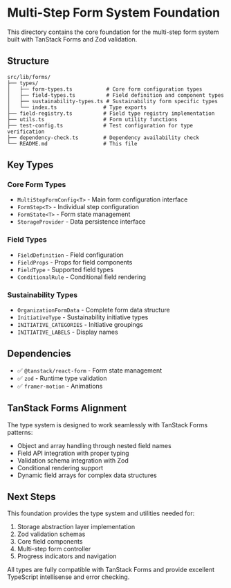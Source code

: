 # Multi-Step Form System Foundation

This directory contains the core foundation for the multi-step form system built with TanStack Forms and Zod validation.

## Structure

```
src/lib/forms/
├── types/
│   ├── form-types.ts           # Core form configuration types
│   ├── field-types.ts          # Field definition and component types
│   ├── sustainability-types.ts # Sustainability form specific types
│   └── index.ts               # Type exports
├── field-registry.ts          # Field type registry implementation
├── utils.ts                   # Form utility functions
├── test-config.ts             # Test configuration for type verification
├── dependency-check.ts        # Dependency availability check
└── README.md                  # This file
```

## Key Types

### Core Form Types
- `MultiStepFormConfig<T>` - Main form configuration interface
- `FormStep<T>` - Individual step configuration
- `FormState<T>` - Form state management
- `StorageProvider` - Data persistence interface

### Field Types
- `FieldDefinition` - Field configuration
- `FieldProps` - Props for field components
- `FieldType` - Supported field types
- `ConditionalRule` - Conditional field rendering

### Sustainability Types
- `OrganizationFormData` - Complete form data structure
- `InitiativeType` - Sustainability initiative types
- `INITIATIVE_CATEGORIES` - Initiative groupings
- `INITIATIVE_LABELS` - Display names

## Dependencies

- ✅ `@tanstack/react-form` - Form state management
- ✅ `zod` - Runtime type validation
- ✅ `framer-motion` - Animations

## TanStack Forms Alignment

The type system is designed to work seamlessly with TanStack Forms patterns:

- Object and array handling through nested field names
- Field API integration with proper typing
- Validation schema integration with Zod
- Conditional rendering support
- Dynamic field arrays for complex data structures

## Next Steps

This foundation provides the type system and utilities needed for:
1. Storage abstraction layer implementation
2. Zod validation schemas
3. Core field components
4. Multi-step form controller
5. Progress indicators and navigation

All types are fully compatible with TanStack Forms and provide excellent TypeScript intellisense and error checking.